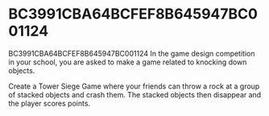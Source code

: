 # BC3991CBA64BCFEF8B645947BC001124
BC3991CBA64BCFEF8B645947BC001124
In the game design competition in your school, you are asked to make a game related to knocking down objects.

Create a Tower Siege Game where your friends can throw a rock at a group of stacked objects and crash them. The stacked objects then disappear and the player scores points.
